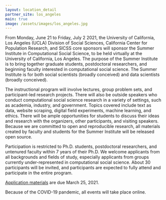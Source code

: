 ```yaml
---
layout: location_detail
partner_site: los_angeles
main: true
image: /assets/images/los_angeles.jpg
---
```


From Monday, June 21 to Friday, July 2 2021, the University of California, Los Angeles (UCLA) Division of Social Sciences, California Center for Population Research, and SICSS core sponsors will sponsor the Summer Institute in Computational Social Science, to be held virtually at the University of California, Los Angeles. The purpose of the Summer Institute is to bring together graduate students, postdoctoral researchers, and beginning faculty interested in computational social science. The Summer Institute is for both social scientists (broadly conceived) and data scientists (broadly conceived).

The instructional program will involve lectures, group problem sets, and participant-led research projects. There will also be outside speakers who conduct computational social science research in a variety of settings, such as academia, industry, and government. Topics covered include text as data, website scraping, digital field experiments, machine learning, and ethics. There will be ample opportunities for students to discuss their ideas and research with the organizers, other participants, and visiting speakers. Because we are committed to open and reproducible research, all materials created by faculty and students for the Summer Institute will be released open source.

Participation is restricted to Ph.D. students, postdoctoral researchers, and untenured faculty within 7 years of their Ph.D. We welcome applicants from all backgrounds and fields of study, especially applicants from groups currently under-represented in computational social science. About 30 participants will be invited, and participants are expected to fully attend and participate in the entire program.

[Application materials](https://compsocialscience.github.io/summer-institute/2021/los_angeles/apply) are due March 25, 2021.

Because of the COVID-19 pandemic, all events will take place online.
